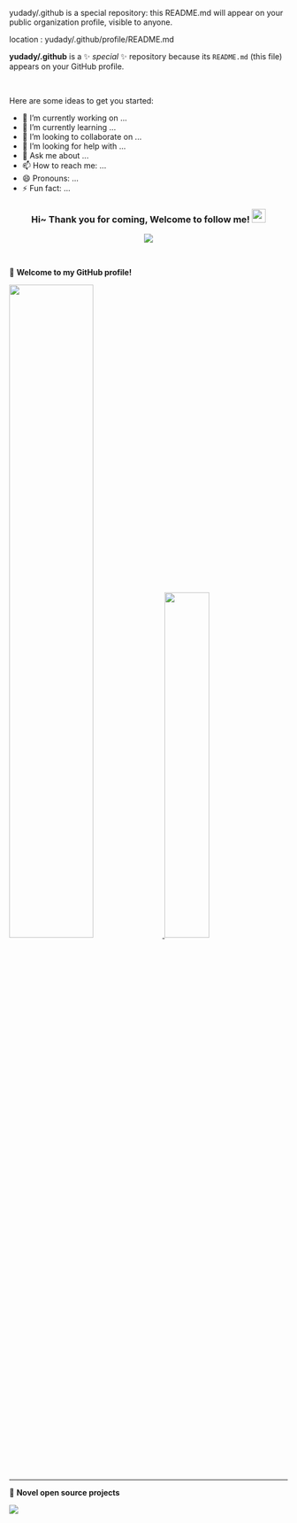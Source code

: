 yudady/.github is a special repository: this README.md will appear on your public organization profile, visible to anyone.

location : yudady/.github/profile/README.md


**yudady/.github** is a ✨ _special_ ✨ repository because its `README.md` (this file) appears on your GitHub profile.

<br/>

Here are some ideas to get you started:

- 🔭 I’m currently working on ...
- 🌱 I’m currently learning ...
- 👯 I’m looking to collaborate on ...
- 🤔 I’m looking for help with ...
- 💬 Ask me about ...
- 📫 How to reach me: ...
- 😄 Pronouns: ...
- ⚡ Fun fact: ...

<h3 align="center">
    Hi~ Thank you for coming, Welcome to follow me!
    <img src="https://media.giphy.com/media/hvRJCLFzcasrR4ia7z/giphy.gif" width="25px">
</h3>

<p align="center">
    <img src="https://readme-typing-svg.herokuapp.com?color=e65e2a&width=380&height=45&lines=Now+java+developer;Target+full-stack+developer;Always+learning+new+things">
</p>


<br/>

🎉 **Welcome to my GitHub profile!**

<a href="https://github.com/yudady">
  <img style="width:55%" src="https://github-readme-stats.vercel.app/api?username=yudady&count_private=true&show_icons=true&theme=radical&hide=prs" />
  <img style="width:40%" src="https://github-readme-stats.vercel.app/api/top-langs/?username=yudady&layout=compact&theme=radical"/>
</a>

------

📘 **Novel open source projects**


<a target="_blank" href="https://github.com/yudady/dockfiles.git" >
  <img align="center" src="https://github-readme-stats.vercel.app/api/pin/?username=yudady&repo=dockfiles&theme=nightowl&cache_seconds=1802" />
